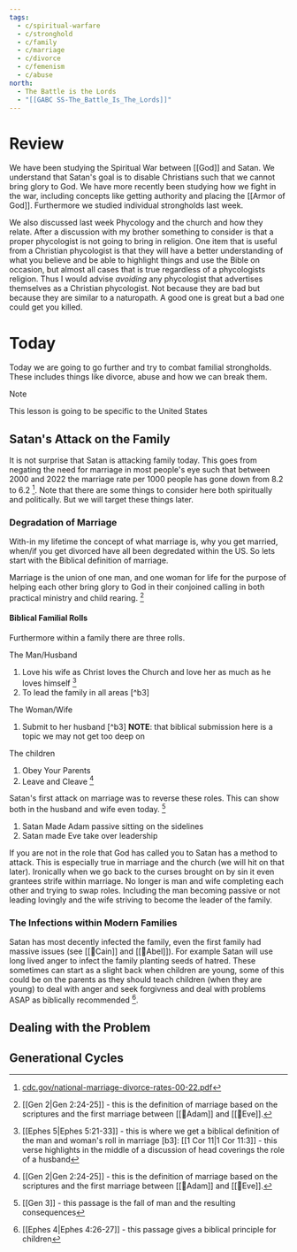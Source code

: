 ```yaml
---
tags:
  - c/spiritual-warfare
  - c/stronghold
  - c/family
  - c/marriage
  - c/divorce
  - c/femenism
  - c/abuse
north:
  - The Battle is the Lords
  - "[[GABC SS-The_Battle_Is_The_Lords]]"
---
```

# Review
We have been studying the Spiritual War between [[God]] and Satan. We understand that Satan's goal is to disable Christians such that we cannot bring glory to God.
We have more recently been studying how we fight in the war, including concepts like getting authority and placing the [[Armor of God]]. Furthermore we studied individual strongholds last week.

We also discussed last week Phycology and the church and how they relate. After a discussion with my brother something to consider is that a proper phycologist is not going to bring in religion. One item that is useful from a Christian phycologist is that they will have a better understanding of what you believe and be able to highlight things and use the Bible on occasion, but almost all cases that is true regardless of a phycologists religion. Thus I would advise *avoiding* any phycologist that advertises themselves as a Christian phycologist. Not because they are bad but because they are similar to a naturopath. A good one is great but a bad one could get you killed.
# Today
Today we are going to go further and try to combat familial strongholds. These includes things like divorce, abuse and how we can break them.


> [!NOTE]
> This lesson is going to be specific to the United States

## Satan's Attack on the Family
It is not surprise that Satan is attacking family today. This goes from negating the need for marriage in most people's eye such that between 2000 and 2022  the marriage rate per 1000 people has gone down from 8.2 to 6.2 [^source1]. Note that there are some things to consider here both spiritually and politically. But we will target these things later.

[^source1]: [cdc.gov/national-marriage-divorce-rates-00-22.pdf](https://www.cdc.gov/nchs/data/dvs/marriage-divorce/national-marriage-divorce-rates-00-22.pdf)

### Degradation of Marriage
With-in my lifetime the concept of what marriage is, why you get married, when/if you get divorced have all been degredated within the US. So lets start with the Biblical definition of marriage.

Marriage is the union of one man, and one woman for life for the purpose of helping each other bring glory to God in their conjoined calling in both practical ministry and child rearing. [^b1]

#### Biblical Familial Rolls
Furthermore within a family there are three rolls.

The Man/Husband
1. Love his wife as Christ loves the Church and love her as much as he loves himself [^b2]
2. To lead the family in all areas [^b3]

The Woman/Wife
1. Submit to her husband [^b3] **NOTE**: that biblical submission here is a topic we may not get too deep on

The children
1. Obey Your Parents
2. Leave and Cleave [^b1]

Satan's first attack on marriage was to reverse these roles. This can show both in the husband and wife even today. [^b4]
1. Satan Made Adam passive sitting on the sidelines
2. Satan made Eve take over leadership

If you are not in the role that God has called you to Satan has a method to attack. This is especially true in marriage and the church (we will hit on that later). Ironically when we go back to the curses brought on by sin it even grantees strife within marriage. No longer is man and wife completing each other and trying to swap roles. Including the man becoming passive or not leading lovingly and the wife striving to become the leader of the family.

[^b1]: [[Gen 2|Gen 2:24-25]] - this is the definition of marriage based on the scriptures and the first marriage between [[🧑Adam]] and [[🧑Eve]].
[^b2]: [[Ephes 5|Ephes 5:21-33]] - this is where we get a biblical definition of the man and woman's roll in marriage
[b3]: [[1 Cor 11|1 Cor 11:3]] - this verse highlights in the middle of a discussion of head coverings the role of a husband
[^b4]: [[Gen 3]] - this passage is the fall of man and the resulting consequences

### The Infections within Modern Families

Satan has most decently infected the family, even the first family had massive issues (see [[🧑Cain]] and [[🧑Abel]]). For example Satan will use long lived anger to infect the family  planting seeds of hatred. These sometimes can start as a slight back when children are young, some of this could be on the parents as they should teach children (when they are young) to deal with anger and seek forgivness and deal with problems ASAP as biblically recommended [^b5]. 

[^b5]: [[Ephes 4|Ephes 4:26-27]] - this passage gives a biblical principle for children 


## Dealing with the Problem

## Generational Cycles